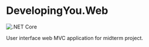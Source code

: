 # DevelopingYou.Web
![.NET Core](https://github.com/Team-FIR3/DevelopingYou.Web/workflows/.NET%20Core/badge.svg?branch=master)

User interface web MVC application for midterm project.

